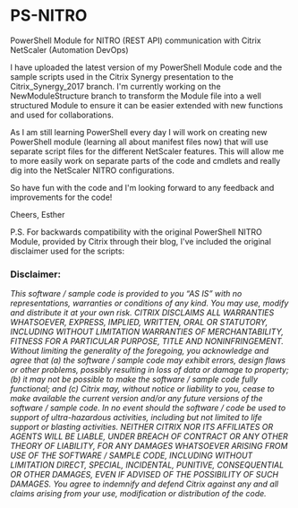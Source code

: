 # PS-NITRO
PowerShell Module for NITRO (REST API) communication with Citrix NetScaler (Automation DevOps)

I have uploaded the latest version of my PowerShell Module code and the sample scripts used in the Citrix Synergy presentation to the Citrix_Synergy_2017 branch. I'm currently working on the NewModuleStructure branch to transform the Module file into a well structured Module to ensure it can be easier extended with new functions and used for collaborations.

As I am still learning PowerShell every day I will work on creating new PowerShell module (learning all about manifest files now) that will use separate script files for the different NetScaler features. This will allow me to more easily work on separate parts of the code and cmdlets and really dig into the NetScaler NITRO configurations.

So have fun with the code and I'm looking forward to any feedback and improvements for the code!

Cheers,
Esther

P.S. For backwards compatibility with the original PowerShell NITRO Module, provided by Citrix through their blog, I've included the original disclaimer used for the scripts:

### Disclaimer:
*This software / sample code is provided to you “AS IS” with no representations, warranties or conditions of any kind. You may use, modify and distribute it at your own risk. CITRIX DISCLAIMS ALL WARRANTIES WHATSOEVER, EXPRESS, IMPLIED, WRITTEN, ORAL OR STATUTORY, INCLUDING WITHOUT LIMITATION WARRANTIES OF MERCHANTABILITY, FITNESS FOR A PARTICULAR PURPOSE, TITLE AND NONINFRINGEMENT. Without limiting the generality of the foregoing, you acknowledge and agree that (a) the software / sample code may exhibit errors, design flaws or other problems, possibly resulting in loss of data or damage to property; (b) it may not be possible to make the software / sample code fully functional; and (c) Citrix may, without notice or liability to you, cease to make available the current version and/or any future versions of the software / sample code. In no event should the software / code be used to support of ultra-hazardous activities, including but not limited to life support or blasting activities. NEITHER CITRIX NOR ITS AFFILIATES OR AGENTS WILL BE LIABLE, UNDER BREACH OF CONTRACT OR ANY OTHER THEORY OF LIABILITY, FOR ANY DAMAGES WHATSOEVER ARISING FROM USE OF THE SOFTWARE / SAMPLE CODE, INCLUDING WITHOUT LIMITATION DIRECT, SPECIAL, INCIDENTAL, PUNITIVE, CONSEQUENTIAL OR OTHER DAMAGES, EVEN IF ADVISED OF THE POSSIBILITY OF SUCH DAMAGES. You agree to indemnify and defend Citrix against any and all claims arising from your use, modification or distribution of the code.*
